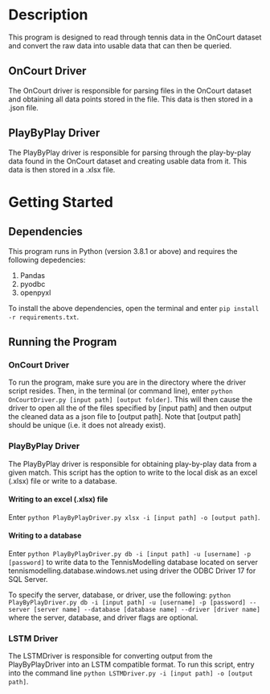 # Description 
This program is designed to read through tennis data in the OnCourt dataset and convert the raw data into usable data that can then be queried.
## OnCourt Driver
The OnCourt driver is responsible for parsing files in the OnCourt dataset and obtaining all data points stored in the file. This data is then stored in a .json file.
## PlayByPlay Driver
The PlayByPlay driver is responsible for parsing through the play-by-play data found in the OnCourt dataset and creating usable data from it. This data is then stored in a .xlsx file. 
# Getting Started
## Dependencies
This program runs in Python (version 3.8.1 or above) and requires the following depedencies:
1. Pandas
2. pyodbc
3. openpyxl

To install the above dependencies, open the terminal and enter `pip install -r requirements.txt`.

## Running the Program
### OnCourt Driver
To run the program, make sure you are in the directory where the driver script resides. Then, in the terminal (or command line), enter `python OnCourtDriver.py [input path] [output folder]`. This will then cause the driver to open all the of the files specified by [input path] and then output the cleaned data as a json file to [output path]. Note that [output path] should be unique (i.e. it does not already exist).
### PlayByPlay Driver
The PlayByPlay driver is responsible for obtaining play-by-play data from a given match. This script has the option to write to the local disk as an excel (.xlsx) file or write to a database.
#### Writing to an excel (.xlsx) file
Enter `python PlayByPlayDriver.py xlsx -i [input path] -o [output path]`.
#### Writing to a database
Enter `python PlayByPlayDriver.py db -i [input path] -u [username] -p [password]` to write data to the TennisModelling database located on server tennismodelling.database.windows.net using driver the ODBC Driver 17 for SQL Server.

To specify the server, database, or driver, use the following: `python PlayByPlayDriver.py db -i [input path] -u [username] -p [password] --server [server name] --database [database name] --driver [driver name]` where the server, database, and driver flags are optional.
### LSTM Driver
The LSTMDriver is responsible for converting output from the PlayByPlayDriver into an LSTM compatible format. To run this script, entry into the command line `python LSTMDriver.py -i [input path] -o [output path]`.
